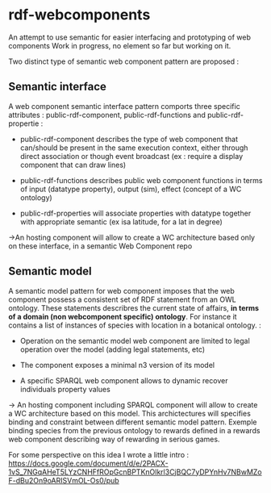 # rdf-webcomponents
An attempt to use semantic for easier interfacing and prototyping of web components
Work in progress, no element so far but working on it.

Two distinct type of semantic web component pattern are proposed : 
## Semantic interface
A web component semantic interface pattern comports three specific attributes  : public-rdf-component, public-rdf-functions and public-rdf-propertie :
 
 - public-rdf-component describes the type of web component that can/should be present in the same execution context, either through direct association or though event broadcast (ex : require a display component that can draw lines) 
 
 - public-rdf-functions describes public web component functions in terms of input (datatype property), output (sim), effect (concept of a WC ontology)
 
 - public-rdf-properties will associate properties with datatype together with appropriate semantic (ex isa latitude, for a lat in degree)

 
->An hosting component will allow to create a WC architecture based only on these interface, in a semantic Web Component repo

## Semantic model

A semantic model pattern for web component imposes that the web component possess a consistent set of RDF statement from an OWL ontology. These statements describres the current state of affairs, **in terms of a domain (non webcomponent specific) ontology**. For instance it contains a list of instances of species with location in a botanical ontology. :

- Operation on the semantic model web component are limited to legal operation over the model (adding legal statements, etc)

- The component exposes a minimal n3 version of its model

- A specific SPARQL web component allows to dynamic recover individuals property values

 -> An hosting component including SPARQL component will allow to create a WC architecture based on this model. This archictectures will specifies binding and constraint between different semantic model pattern. Exemple binding species from the previous ontology to rewards defined in a rewards web component describing way of rewarding in serious games.
 
 

For some perspective on this idea I wrote a little intro :
https://docs.google.com/document/d/e/2PACX-1vS_7NGqAHeT5LYzCNHFfROpGcnBPTKnOlkrl3CjBQC7yDPYnHv7NBwMZoF-dBu2On9oARISVmOL-Os0/pub
 
